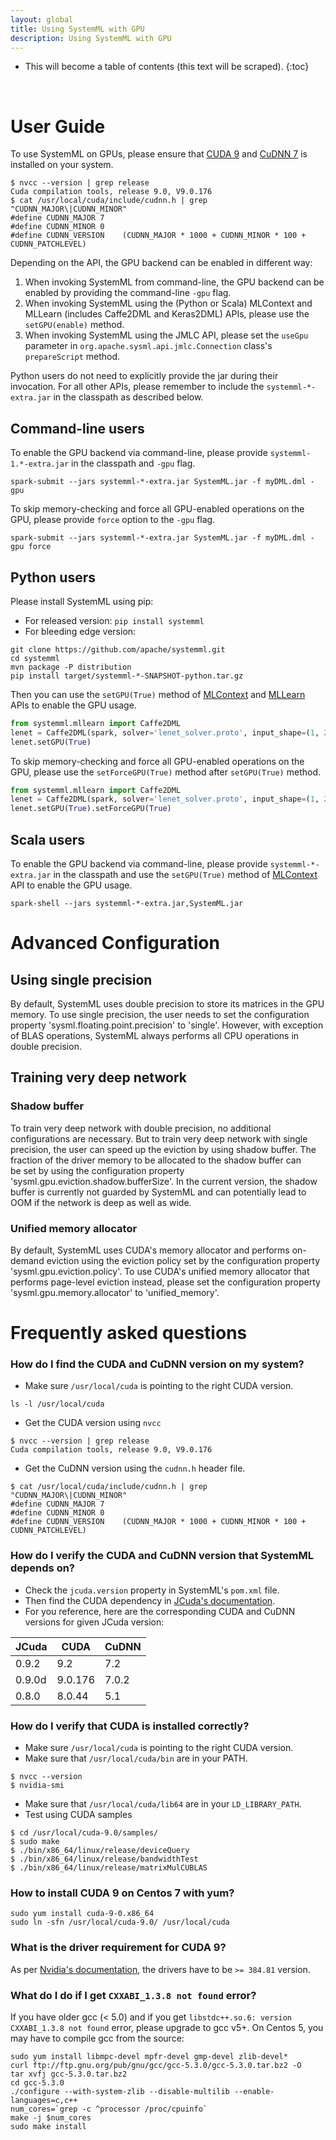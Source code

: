 ```yaml
---
layout: global
title: Using SystemML with GPU
description: Using SystemML with GPU
---
```

<!--
{% comment %}
Licensed to the Apache Software Foundation (ASF) under one or more
contributor license agreements.  See the NOTICE file distributed with
this work for additional information regarding copyright ownership.
The ASF licenses this file to you under the Apache License, Version 2.0
(the "License"); you may not use this file except in compliance with
the License.  You may obtain a copy of the License at

http://www.apache.org/licenses/LICENSE-2.0

Unless required by applicable law or agreed to in writing, software
distributed under the License is distributed on an "AS IS" BASIS,
WITHOUT WARRANTIES OR CONDITIONS OF ANY KIND, either express or implied.
See the License for the specific language governing permissions and
limitations under the License.
{% endcomment %}
-->

* This will become a table of contents (this text will be scraped).
{:toc}

<br/>

# User Guide

To use SystemML on GPUs, please ensure that [CUDA 9](https://developer.nvidia.com/cuda-90-download-archive) and
[CuDNN 7](https://developer.nvidia.com/cudnn) is installed on your system.

```
$ nvcc --version | grep release
Cuda compilation tools, release 9.0, V9.0.176
$ cat /usr/local/cuda/include/cudnn.h | grep "CUDNN_MAJOR\|CUDNN_MINOR"
#define CUDNN_MAJOR 7
#define CUDNN_MINOR 0
#define CUDNN_VERSION    (CUDNN_MAJOR * 1000 + CUDNN_MINOR * 100 + CUDNN_PATCHLEVEL)
```

Depending on the API, the GPU backend can be enabled in different way:

1. When invoking SystemML from command-line, the GPU backend can be enabled by providing the command-line `-gpu` flag.
2. When invoking SystemML using the (Python or Scala) MLContext and MLLearn (includes Caffe2DML and Keras2DML) APIs, please use the `setGPU(enable)` method.
3. When invoking SystemML using the JMLC API, please set the `useGpu` parameter in `org.apache.sysml.api.jmlc.Connection` class's `prepareScript` method.

Python users do not need to explicitly provide the jar during their invocation. 
For all other APIs, please remember to include the `systemml-*-extra.jar` in the classpath as described below.

## Command-line users

To enable the GPU backend via command-line, please provide `systemml-1.*-extra.jar` in the classpath and `-gpu` flag.

```
spark-submit --jars systemml-*-extra.jar SystemML.jar -f myDML.dml -gpu
``` 

To skip memory-checking and force all GPU-enabled operations on the GPU, please provide `force` option to the `-gpu` flag.

```
spark-submit --jars systemml-*-extra.jar SystemML.jar -f myDML.dml -gpu force
``` 

## Python users

Please install SystemML using pip:
- For released version: `pip install systemml`
- For bleeding edge version: 
```
git clone https://github.com/apache/systemml.git
cd systemml
mvn package -P distribution
pip install target/systemml-*-SNAPSHOT-python.tar.gz
```

Then you can use the `setGPU(True)` method of [MLContext](http://apache.github.io/systemml/spark-mlcontext-programming-guide.html) and 
[MLLearn](http://apache.github.io/systemml/beginners-guide-python.html#invoke-systemmls-algorithms) APIs to enable the GPU usage.

```python
from systemml.mllearn import Caffe2DML
lenet = Caffe2DML(spark, solver='lenet_solver.proto', input_shape=(1, 28, 28))
lenet.setGPU(True)
```
To skip memory-checking and force all GPU-enabled operations on the GPU, please use the `setForceGPU(True)` method after `setGPU(True)` method.

```python
from systemml.mllearn import Caffe2DML
lenet = Caffe2DML(spark, solver='lenet_solver.proto', input_shape=(1, 28, 28))
lenet.setGPU(True).setForceGPU(True)
```

## Scala users

To enable the GPU backend via command-line, please provide `systemml-*-extra.jar` in the classpath and use 
the `setGPU(True)` method of [MLContext](http://apache.github.io/systemml/spark-mlcontext-programming-guide.html) API to enable the GPU usage.

```
spark-shell --jars systemml-*-extra.jar,SystemML.jar
``` 

# Advanced Configuration

## Using single precision

By default, SystemML uses double precision to store its matrices in the GPU memory.
To use single precision, the user needs to set the configuration property 'sysml.floating.point.precision'
to 'single'. However, with exception of BLAS operations, SystemML always performs all CPU operations
in double precision.

## Training very deep network

### Shadow buffer
To train very deep network with double precision, no additional configurations are necessary.
But to train very deep network with single precision, the user can speed up the eviction by 
using shadow buffer. The fraction of the driver memory to be allocated to the shadow buffer can  
be set by using the configuration property 'sysml.gpu.eviction.shadow.bufferSize'.
In the current version, the shadow buffer is currently not guarded by SystemML
and can potentially lead to OOM if the network is deep as well as wide.

### Unified memory allocator

By default, SystemML uses CUDA's memory allocator and performs on-demand eviction
using the eviction policy set by the configuration property 'sysml.gpu.eviction.policy'.
To use CUDA's unified memory allocator that performs page-level eviction instead,
please set the configuration property 'sysml.gpu.memory.allocator' to 'unified_memory'.


# Frequently asked questions

### How do I find the CUDA and CuDNN version on my system?

- Make sure `/usr/local/cuda` is pointing to the right CUDA version.

```
ls -l /usr/local/cuda
```

- Get the CUDA version using `nvcc`

```
$ nvcc --version | grep release
Cuda compilation tools, release 9.0, V9.0.176
```

- Get the CuDNN version using the `cudnn.h` header file.

```
$ cat /usr/local/cuda/include/cudnn.h | grep "CUDNN_MAJOR\|CUDNN_MINOR"
#define CUDNN_MAJOR 7
#define CUDNN_MINOR 0
#define CUDNN_VERSION    (CUDNN_MAJOR * 1000 + CUDNN_MINOR * 100 + CUDNN_PATCHLEVEL)
```


### How do I verify the CUDA and CuDNN version that SystemML depends on?

- Check the `jcuda.version` property in SystemML's `pom.xml` file.
- Then find the CUDA dependency in [JCuda's documentation](http://www.jcuda.org/downloads/downloads.html).
- For you reference, here are the corresponding CUDA and CuDNN versions for given JCuda version:

| JCuda  | CUDA    | CuDNN |
|--------|---------|-------|
| 0.9.2  | 9.2     | 7.2   |
| 0.9.0d | 9.0.176 | 7.0.2 |
| 0.8.0  | 8.0.44  | 5.1   |


### How do I verify that CUDA is installed correctly?

- Make sure `/usr/local/cuda` is pointing to the right CUDA version.
- Make sure that `/usr/local/cuda/bin` are in your PATH.
```
$ nvcc --version
$ nvidia-smi 
```
- Make sure that `/usr/local/cuda/lib64` are in your `LD_LIBRARY_PATH`.
- Test using CUDA samples
```
$ cd /usr/local/cuda-9.0/samples/
$ sudo make
$ ./bin/x86_64/linux/release/deviceQuery
$ ./bin/x86_64/linux/release/bandwidthTest 
$ ./bin/x86_64/linux/release/matrixMulCUBLAS 
```

### How to install CUDA 9 on Centos 7 with yum?

```
sudo yum install cuda-9-0.x86_64
sudo ln -sfn /usr/local/cuda-9.0/ /usr/local/cuda
```

### What is the driver requirement for CUDA 9?

As per [Nvidia's documentation](https://docs.nvidia.com/deploy/cuda-compatibility/index.html), the drivers have to be `>= 384.81` version.

### What do I do if I get `CXXABI_1.3.8 not found` error?

If you have older gcc (< 5.0) and if you get `libstdc++.so.6: version CXXABI_1.3.8 not found` error, please upgrade to gcc v5+. 
On Centos 5, you may have to compile gcc from the source:

```
sudo yum install libmpc-devel mpfr-devel gmp-devel zlib-devel*
curl ftp://ftp.gnu.org/pub/gnu/gcc/gcc-5.3.0/gcc-5.3.0.tar.bz2 -O
tar xvfj gcc-5.3.0.tar.bz2
cd gcc-5.3.0
./configure --with-system-zlib --disable-multilib --enable-languages=c,c++
num_cores=`grep -c ^processor /proc/cpuinfo`
make -j $num_cores
sudo make install
```
